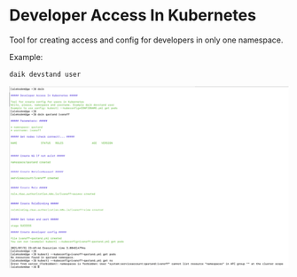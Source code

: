 # Developer Access In Kubernetes

Tool for creating access and config for developers in only one namespace.

Example:
```
daik devstand user
```

![daik.png](daik.png)
